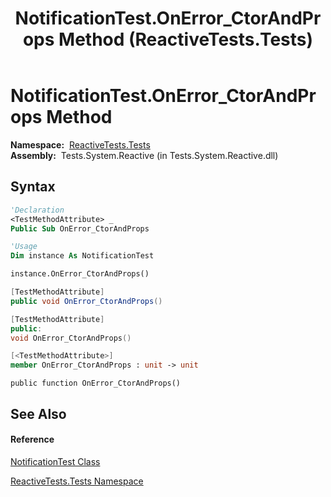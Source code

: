 ﻿---
title: NotificationTest.OnError_CtorAndProps Method  (ReactiveTests.Tests)
TOCTitle: OnError_CtorAndProps Method
ms:assetid: M:ReactiveTests.Tests.NotificationTest.OnError_CtorAndProps
ms:mtpsurl: https://msdn.microsoft.com/en-us/library/reactivetests.tests.notificationtest.onerror_ctorandprops(v=VS.103)
ms:contentKeyID: 36619368
ms.date: 06/28/2011
mtps_version: v=VS.103
f1_keywords:
- ReactiveTests.Tests.NotificationTest.OnError_CtorAndProps
dev_langs:
- CSharp
- JScript
- VB
- FSharp
- c++
---

# NotificationTest.OnError\_CtorAndProps Method

**Namespace:**  [ReactiveTests.Tests](hh289046\(v=vs.103\).md)  
**Assembly:**  Tests.System.Reactive (in Tests.System.Reactive.dll)

## Syntax

``` vb
'Declaration
<TestMethodAttribute> _
Public Sub OnError_CtorAndProps
```

``` vb
'Usage
Dim instance As NotificationTest

instance.OnError_CtorAndProps()
```

``` csharp
[TestMethodAttribute]
public void OnError_CtorAndProps()
```

``` c++
[TestMethodAttribute]
public:
void OnError_CtorAndProps()
```

``` fsharp
[<TestMethodAttribute>]
member OnError_CtorAndProps : unit -> unit 
```

``` jscript
public function OnError_CtorAndProps()
```

## See Also

#### Reference

[NotificationTest Class](hh314756\(v=vs.103\).md)

[ReactiveTests.Tests Namespace](hh289046\(v=vs.103\).md)

